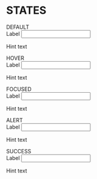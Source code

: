 # **STATES**
<div class="input-main">
    <div class="grid-1-5">
        <div class="input-vari">DEFAULT</div>
        <div>
            <div class = "input-field-container">
                <label for ="label">Label</label>
                <input class ="input-box-default" type="text"></input>
                <p>Hint text</p>
            </div>
        </div>
        <div class="input-vari">HOVER</div>
        <div>
            <div class = "input-field-container">
                <label for ="label">Label</label>
                <input class ="input-box-hover" type="text"></input>
                <p>Hint text</p>
            </div>
        </div>
        <div class="input-vari">FOCUSED</div>
        <div>
            <div class = "input-field-container">
                <label for ="label">Label</label>
                <input class ="input-box-focused" type="text"></input>
                <p>Hint text</p>
            </div>
        </div>
        <div class="input-vari">ALERT</div>
        <div>
            <div class = "input-field-container">
                <label for ="label">Label</label>
                <input class ="input-box-alert" type="text"></input>
                <p>Hint text</p>
            </div>
        </div>
        <div class="input-vari">SUCCESS</div>
        <div>
            <div class = "input-field-container">
                <label for ="label">Label</label>
                <input class ="input-box-success" type="text"></input>
                <p>Hint text</p>
            </div>
        </div>
    </div>
        

